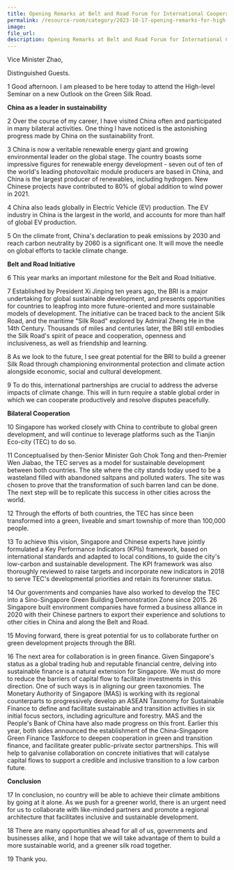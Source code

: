 ```yaml
---
title: Opening Remarks at Belt and Road Forum for International Cooperation, High-Level Seminar on a New Outlook on Green Silk Road - Dr Amy Khor
permalink: /resource-room/category/2023-10-17-opening-remarks-for-high-level-seminar-on-a-new-outlook-on-green-silk-road/
image:
file_url:
description: Opening Remarks at Belt and Road Forum for International Cooperation, High-Level Seminar on a New Outlook on Green Silk Road - Dr Amy Khor
---
```

Vice Minister Zhao,

Distinguished Guests.

1 Good afternoon. I am pleased to be here today to attend the High-level Seminar on a new Outlook on the Green Silk Road.

**China as a leader in sustainability**

2 Over the course of my career, I have visited China often and participated in many bilateral activities. One thing I have noticed is the astonishing progress made by China on the sustainability front.

3 China is now a veritable renewable energy giant and growing environmental leader on the global stage. The country boasts some impressive figures for renewable energy development - seven out of ten of the world's leading photovoltaic module producers are based in China, and China is the largest producer of renewables, including hydrogen. New Chinese projects have contributed to 80% of global addition to wind power in 2021.

4 China also leads globally in Electric Vehicle (EV) production. The EV industry in China is the largest in the world, and accounts for more than half of global EV production.

5 On the climate front, China's declaration to peak emissions by 2030 and reach carbon neutrality by 2060 is a significant one. It will move the needle on global efforts to tackle climate change.

**Belt and Road Initiative**

6 This year marks an important milestone for the Belt and Road Initiative.

7 Established by President Xi Jinping ten years ago, the BRI is a major undertaking for global sustainable development, and presents opportunities for countries to leapfrog into more future-oriented and more sustainable models of development. The initiative can be traced back to the ancient Silk Road, and the maritime "Silk Road" explored by Admiral Zheng He in the 14th Century. Thousands of miles and centuries later, the BRI still embodies the Silk Road's spirit of peace and cooperation, openness and inclusiveness, as well as friendship and learning.

8 As we look to the future, I see great potential for the BRI to build a greener Silk Road through championing environmental protection and climate action alongside economic, social and cultural development.

9 To do this, international partnerships are crucial to address the adverse impacts of climate change. This will in turn require a stable global order in which we can cooperate productively and resolve disputes peacefully.

**Bilateral Cooperation**

10 Singapore has worked closely with China to contribute to global green development, and will continue to leverage platforms such as the Tianjin Eco-city (TEC) to do so.

11 Conceptualised by then-Senior Minister Goh Chok Tong and then-Premier Wen Jiabao, the TEC serves as a model for sustainable development between both countries. The site where the city stands today used to be a wasteland filled with abandoned saltpans and polluted waters. The site was chosen to prove that the transformation of such barren land can be done. The next step will be to replicate this success in other cities across the world.

12 Through the efforts of both countries, the TEC has since been transformed into a green, liveable and smart township of more than 100,000 people.

13 To achieve this vision, Singapore and Chinese experts have jointly formulated a Key Performance Indicators (KPIs) framework, based on international standards and adapted to local conditions, to guide the city's low-carbon and sustainable development. The KPI framework was also thoroughly reviewed to raise targets and incorporate new indicators in 2018 to serve TEC's developmental priorities and retain its forerunner status.

14 Our governments and companies have also worked to develop the TEC into a Sino-Singapore Green Building Demonstration Zone since 2015. 26 Singapore built environment companies have formed a business alliance in 2020 with their Chinese partners to export their experience and solutions to other cities in China and along the Belt and Road.

15 Moving forward, there is great potential for us to collaborate further on green development projects through the BRI.

16 The next area for collaboration is in green finance. Given Singapore's status as a global trading hub and reputable financial centre, delving into sustainable finance is a natural extension for Singapore. We must do more to reduce the barriers of capital flow to facilitate investments in this direction. One of such ways is in aligning our green taxonomies. The Monetary Authority of Singapore (MAS) is working with its regional counterparts to progressively develop an ASEAN Taxonomy for Sustainable Finance to define and facilitate sustainable and transition activities in six initial focus sectors, including agriculture and forestry. MAS and the People's Bank of China have also made progress on this front. Earlier this year, both sides announced the establishment of the China-Singapore Green Finance Taskforce to deepen cooperation in green and transition finance, and facilitate greater public-private sector partnerships. This will help to galvanise collaboration on concrete initiatives that will catalyse capital flows to support a credible and inclusive transition to a low carbon future.

**Conclusion**

17 In conclusion, no country will be able to achieve their climate ambitions by going at it alone. As we push for a greener world, there is an urgent need for us to collaborate with like-minded partners and promote a regional architecture that facilitates inclusive and sustainable development.

18 There are many opportunities ahead for all of us, governments and businesses alike, and I hope that we will take advantage of them to build a more sustainable world, and a greener silk road together.

19 Thank you.
